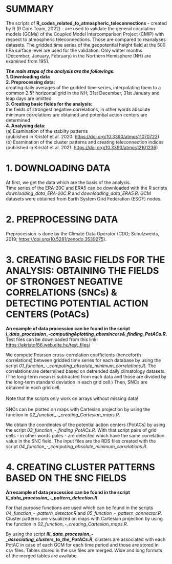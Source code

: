 # SUMMARY

The scripts of **R_codes_related_to_atmospheric_teleconnections** - created by R (R Core Team, 2022) - are used to validate the general circulation models (GCMs) of the Coupled Model Intercomparison Project (CMIP) with respect to atmospheric teleconnections. Those are compared to reanalyses datasets. The gridded time series of the geopotential height field at the 500 hPa surface level are used for the validation. Only winter months (December, January, February) in the Northern Hemisphere (NH) are examined from 1951.

***The main steps of the analysis are the followings:***<br>
**1. Downloading data**<br>
**2. Preprocessing data:**<br> creating daily averages of the gridded time series, interpolating them to a common 2.5° horizontal grid in the NH; 31st December, 31st January and leap days are omitted<br>
**3. Creating basic fields for the analysis:**<br> the fields of strongest negative correlations, in other words absolute minimum correlations are obtained and potential action centers are determined<br>
**4. Analysing data:** <br>
   (a) Examination of the stabilty patterns <br>
       (published in Kristóf et al. 2020: https://doi.org/10.3390/atmos11070723) <br>
   (b) Examination of the cluster patterns and creating teleconnection indices <br>
       (published in Kristóf et al. 2021: https://doi.org/10.3390/atmos12101236)
 
# 1. DOWNLOADING DATA
At first, we get the data which are the basis of the analysis. <br>
Time series of the ERA-20C and ERA5 can be downloaded with the R scripts *downloading_data_ERA-20C.R* and *downloading_data_ERA5.R*.
GCM datasets were obtained from Earth System Grid Federation (ESGF) nodes.


# 2. PREPROCESSING DATA
Preprocession is done by the Climate Data Operator (CDO; Schulzweida, 2019; https://doi.org/10.5281/zenodo.3539275).

# 3. CREATING BASIC FIELDS FOR THE ANALYSIS: OBTAINING THE FIELDS OF STRONGEST NEGATIVE CORRELATIONS (SNCs) & DETECTING POTENTIAL ACTION CENTERS (PotACs)

**An example of data procession can be found in the script *I_data_procession_-_computing_&_plotting_absmincors_&_finding_PotACs.R*.**
Test files can be downloaded from this link: https://ekristof86.web.elte.hu/test_files/

We compute Pearson cross-correlation coefficients (henceforth correlations) between gridded time series for each database by using the script *01_function_-_computing_absolute_minimum_correlations.R*. The correlations are determined based on detrended daily climatology datasets. (The long-term mean is subtracted from each data and those are divided by the long-term standard deviation in each grid cell.) Then, SNCs are obtained in each grid cell. <br>
<br>
Note that the scripts only work on arrays without missing data! <br>
<br>
SNCs can be plotted on maps with Cartesian projection by using the function in *02_function_-_creating_Cartesian_maps.R*.

We obtain the coordinates of the potential action centers (PotACs) by using the script *03_function_-_finding_PotACs.R*.
With that script pairs of grid cells - in other words poles - are detected which have the same correlation value in the SNC field.
The input files are the RDS files created with the script *04_function_-_computing_absolute_minimum_correlations.R*.


# 4. CREATING CLUSTER PATTERNS BASED ON THE SNC FIELDS

**An example of data procession can be found in the script *II_data_procession_-_pattern_detection.R*.**

For that purpose functions are used which can be found in the scripts *04_function_-_pattern_detector.R* and *05_function_-_pattern_connector.R*.
Cluster patterns are visualized on maps with Cartesian projection by using the function in *02_function_-_creating_Cartesian_maps.R*.

By using the script ***III_data_procession_-_associating_clusters_to_the_PotACs.R***, clusters are associated with each PotAC in case of each GCM for each time period and those are stored in csv files. Tables stored in the csv files are merged. Wide and long formats of the merged tables are availabe.

